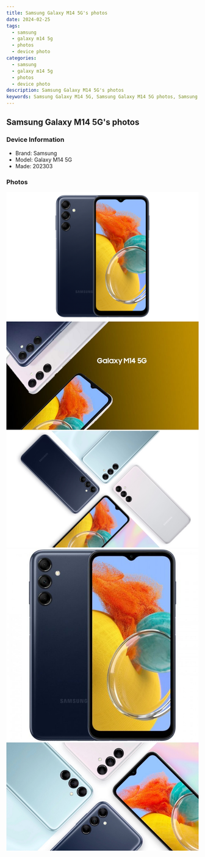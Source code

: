 ```yaml
---
title: Samsung Galaxy M14 5G's photos
date: 2024-02-25
tags: 
  - samsung
  - galaxy m14 5g
  - photos
  - device photo
categories: 
  - samsung
  - galaxy m14 5g
  - photos
  - device photo
description: Samsung Galaxy M14 5G's photos
keywords: Samsung Galaxy M14 5G, Samsung Galaxy M14 5G photos, Samsung Galaxy M14 5G device photo
---
```


## Samsung Galaxy M14 5G's photos

### Device Information

- Brand: Samsung
- Model: Galaxy M14 5G
- Made: 202303

### Photos

![/images/best-assets/devices/samsung/samsung-galaxy-m14-5g/1.jpg](/images/best-assets/devices/samsung/samsung-galaxy-m14-5g/1.jpg)
![/images/best-assets/devices/samsung/samsung-galaxy-m14-5g/2.jpg](/images/best-assets/devices/samsung/samsung-galaxy-m14-5g/2.jpg)
![/images/best-assets/devices/samsung/samsung-galaxy-m14-5g/3.jpg](/images/best-assets/devices/samsung/samsung-galaxy-m14-5g/3.jpg)
![/images/best-assets/devices/samsung/samsung-galaxy-m14-5g/4.jpg](/images/best-assets/devices/samsung/samsung-galaxy-m14-5g/4.jpg)
![/images/best-assets/devices/samsung/samsung-galaxy-m14-5g/5.jpg](/images/best-assets/devices/samsung/samsung-galaxy-m14-5g/5.jpg)
